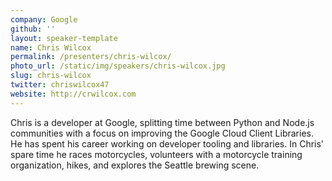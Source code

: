 ```yaml
---
company: Google
github: ''
layout: speaker-template
name: Chris Wilcox
permalink: /presenters/chris-wilcox/
photo_url: /static/img/speakers/chris-wilcox.jpg
slug: chris-wilcox
twitter: chriswilcox47
website: http://crwilcox.com
---
```


Chris is a developer at Google, splitting time between Python and Node.js communities with a focus on improving the Google Cloud Client Libraries. He has spent his career working on developer tooling and libraries. In Chris' spare time he races motorcycles, volunteers with a motorcycle training organization, hikes, and explores the Seattle brewing scene.
